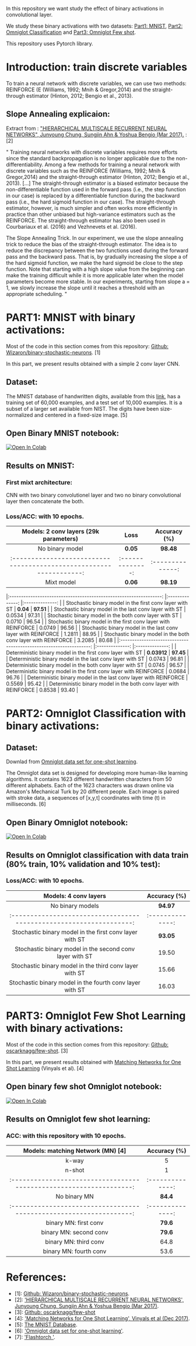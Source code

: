 In this repository we want study the effect of binary activations in convolutional layer.

We study these binary activations with two datasets: [Part1: MNIST](#part1-mnist-with-binary-activations), [Part2: Omniglot Classification](#part2-omniglot-classification-with-binary-activations) and [Part3: Omniglot Few shot](#part3-omniglot-few-shot-with-binary-activations).

This repository uses Pytorch library.

# Introduction: train discrete variables

To train a neural network with discrete variables, we can use two methods: REINFORCE (E (Williams, 1992; Mnih & Gregor,2014) and the straight-through estimator (Hinton, 2012; Bengio et al., 2013).

## Slope Annealing explicaion:
Extract from : ["HIERARCHICAL MULTISCALE RECURRENT NEURAL NETWORKS", Junyoung Chung, Sungjin Ahn & Yoshua Bengio (Mar 2017).](https://arxiv.org/pdf/1609.01704.pdf) : [2]

" Training neural networks with discrete variables requires more efforts since the standard backpropagation is no longer applicable due to the non-differentiability. Among a few methods for training a neural network with discrete variables such as the REINFORCE (Williams, 1992; Mnih & Gregor,2014) and the straight-through estimator (Hinton, 2012; Bengio et al., 2013). [...]
The straight-through estimator is a biased estimator because the non-differentiable function used in the forward pass (i.e., the step function in our case) is replaced by a differentiable function during the backward pass (i.e., the hard sigmoid function in our case). The straight-through estimator, however, is much simpler and often works more efficiently in practice than other unbiased but high-variance estimators such as the REINFORCE. The straight-through estimator has also been used in Courbariaux et al. (2016) and Vezhnevets et al. (2016).

The Slope Annealing Trick. In our experiment, we use the slope annealing trick to reduce the bias of the straight-through estimator. The idea is to reduce the discrepancy between the two functions used during the forward pass and the backward pass. That is, by gradually increasing the slope a of the hard sigmoid function, we make the hard sigmoid be close to the step function. Note that starting with a high slope value from the beginning can make the training difficult while it is more applicable later when the model parameters become more stable. In our experiments, starting from slope a = 1, we slowly increase the slope until it reaches a threshold with an appropriate scheduling. "


# PART1: MNIST with binary activations:
Most of the code in this section comes from this repository: [Github: Wizaron/binary-stochastic-neurons](https://github.com/Wizaron/binary-stochastic-neurons). [1]

In this part, we present results obtained with a simple 2 conv layer CNN. 

## Dataset:
The MNIST database of handwritten digits, available from this [link](http://yann.lecun.com/exdb/mnist/), has a training set of 60,000 examples, and a test set of 10,000 examples. It is a subset of a larger set available from NIST. The digits have been size-normalized and centered in a fixed-size image. [5]

## Open Binary MNIST notebook:

[![Open In Colab](https://colab.research.google.com/assets/colab-badge.svg)](https://colab.research.google.com/drive/1RVtgS6NOH5D5ssa19qDt35DYnjPxJCOX)

## Results on MNIST:

### First mixt architecture: 

CNN with two binary convolutionel layer and two no binary convolutional layer then concatenate the both.

### Loss/ACC: with 10 epochs.
|               Models: 2 conv layers (29k parameters)              	|      Loss      	|  Accuracy (%)  	|
|:-----------------------------------------------------------------:	|:--------------:	|:--------------:	|
| No binary model                                                  	|     **0.05**     	|      **98.48**     	|
|:-----------------------------------------------------------------:	|:--------------:	|:--------------:	|
| Mixt model                                                  	|     **0.06**     	|      **98.19**     	|

|:-----------------------------------------------------------------:	|:--------------:	|:--------------:	|
| Stochastic binary model in the first conv layer with ST           	|     **0.04**     	|      **97.51**     	|
| Stochastic binary model in the last conv layer with ST            	|     0.0534     	|      97.31     	|
| Stochastic binary model in the both conv layer with ST            	|     0.0710     	|      96.54     	|
| Stochastic binary model in the first conv layer with REINFORCE    	|     0.0749     	|      96.56     	|
| Stochastic binary model in the last conv layer with REINFORCE     	|     1.2811     	|      88.95     	|
| Stochastic binary model in the both conv layer with REINFORCE     	|     3.2085     	|      80.68     	|
|:-----------------------------------------------------------------:	|:--------------:	|:--------------:	|
| Deterministic binary model in the first conv layer with ST        	|     **0.03912**    	|      **97.45**     	|
| Deterministic binary model in the last conv layer with ST         	|     0.0743     	|      96.81     	|
| Deterministic binary model in the both conv layer with ST         	|     0.0745     	|      96.57     	|
| Deterministic binary model in the first conv layer with REINFORCE 	|     0.0684     	|      96.76     	|
| Deterministic binary model in the last conv layer with REINFORCE  	|     0.5569     	|      95.42     	|
| Deterministic binary model in the both conv layer with REINFORCE  	|     0.8538     	|      93.40     	|


# PART2: Omniglot Classification with binary activations:

## Dataset:
Downlad from [Omniglot data set for one-shot learning](https://github.com/brendenlake/omniglot).

The Omniglot data set is designed for developing more human-like learning algorithms. It contains 1623 different handwritten characters from 50 different alphabets. Each of the 1623 characters was drawn online via Amazon's Mechanical Turk by 20 different people. Each image is paired with stroke data, a sequences of [x,y,t] coordinates with time (t) in milliseconds. [6]

## Open Binary Omniglot notebook:

[![Open In Colab](https://colab.research.google.com/assets/colab-badge.svg)](https://colab.research.google.com/drive/1z7ebfh8VWKfgkecpRzY7iiM6NT2ElWBL)

## Results on Omniglot classification with data train (80% train, 10% validation and 10% test):
### Loss/ACC: with 10 epochs.
|               Models: 4 conv layers          	     	|  Accuracy (%)  	|
|:-----------------------------------------------------------------:	|:--------------:	|
| No binary models                                                  	|      **94.97**   	|
|:-----------------------------------------------------------------:	|:--------------:	|
| Stochastic binary model in the first conv layer with ST           	|    **93.05**     	|
| Stochastic binary model in the second conv layer with ST            	|      19.50    	|
| Stochastic binary model in the third conv layer with ST                	|    15.66    	|
| Stochastic binary model in the fourth conv layer with ST        	|    16.03  	|


# PART3: Omniglot Few Shot Learning with binary activations:

Most of the code in this section comes from this repository: [Github: oscarknagg/few-shot](https://github.com/oscarknagg/few-shot). [3]

In this part, we present results obtained with [Matching Networks for One Shot Learning](https://arxiv.org/pdf/1606.04080.pdf) (Vinyals et al). [4]


## Open binary few shot Omniglot notebook:

[![Open In Colab](https://colab.research.google.com/assets/colab-badge.svg)](https://colab.research.google.com/drive/1GW_yLVN62nRDgQrPAUkeM1b7yGSGSWg5)

## Results on Omniglot few shot learning:
### ACC: with this repository with 10 epochs.

|               Models: matching Network (MN) [4]              	|     Accuracy (%)   	|
|:-----------------------------------------------------------------:	|:--------------:	|
| k-way                                                  	|     5     	|
| n-shot                                                  	|    1    	|
|:-----------------------------------------------------------------:	|:--------------:	|
| No binary MN                                                  	|    **84.4**    	|
|:-----------------------------------------------------------------:	|:--------------:	|
| binary MN: first conv           	|     **79.6**     	|
| binary MN: second conv           	|     **79.6**     	|
| binary MN: third conv           	|     64.8     	|
| binary MN: fourth conv           	|     53.6     	|


# References: 
* [1]: [Github: Wizaron/binary-stochastic-neurons](https://github.com/Wizaron/binary-stochastic-neurons).
* [2]: ['HIERARCHICAL MULTISCALE RECURRENT NEURAL NETWORKS', Junyoung Chung, Sungjin Ahn & Yoshua Bengio (Mar 2017)](https://arxiv.org/pdf/1609.01704.pdf).
* [3]: [Github: oscarknagg/few-shot](https://github.com/oscarknagg/few-shot)
* [4]: ['Matching Networks for One Shot Learning', Vinyals et al (Dec 2017)](https://arxiv.org/pdf/1606.04080.pdf).
* [5]: [The MNIST Database](http://yann.lecun.com/exdb/mnist/).
* [6]: ['Omniglot data set for one-shot learning'](https://github.com/brendenlake/omniglot).
* [7]: ['Flashtorch '](https://github.com/MisaOgura/flashtorch).
